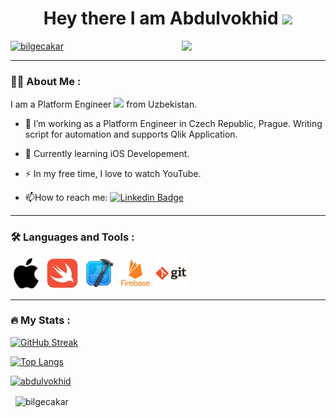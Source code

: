 <h1 align="center">
   Hey there I am Abdulvokhid
   <img src="https://media.giphy.com/media/hvRJCLFzcasrR4ia7z/giphy.gif" width="30px"/>
</h1>
<p align="left"> <a href="https://github.com/ryo-ma/github-profile-trophy"><img src="https://github-profile-trophy.vercel.app/?username=bilgecakar&theme=discord" alt="bilgecakar" /></a> <img align='right' src="https://media.giphy.com/media/M9gbBd9nbDrOTu1Mqx/giphy.gif" width="230"> </p>


---

### :technologist: About Me :

I am a Platform Engineer <img src="https://media.giphy.com/media/WUlplcMpOCEmTGBtBW/giphy.gif" width="30"> from Uzbekistan.

- :telescope: I’m working as a Platform Engineer in Czech Republic, Prague. Writing script for automation and supports Qlik Application.

- :seedling: Currently learning iOS Developement.

- :zap: In my free time, I love to watch YouTube.

- :mailbox:How to reach me: [![Linkedin Badge](https://img.shields.io/badge/-LinkedIn-blue?style=flat&logo=Linkedin&logoColor=white)](https://www.linkedin.com/in/abdulvokhid-azimov-1b18961a4/)

---

### :hammer_and_wrench: Languages and Tools :

<div>
  <img src="https://github.com/devicons/devicon/blob/master/icons/apple/apple-original.svg" title="Apple" alt="Apple" width="50" height="50"/>&nbsp;
  <img src="https://github.com/devicons/devicon/blob/master/icons/swift/swift-original.svg" title="Swift" alt="Swift" width="50" height="50"/>&nbsp;
  <img src="https://github.com/devicons/devicon/blob/master/icons/xcode/xcode-original.svg" title="XCode" alt="XCode" width="50" height="50"/>&nbsp;
  <img src="https://github.com/devicons/devicon/blob/master/icons/firebase/firebase-plain-wordmark.svg" title="Firebase" alt="Firebase" width="50" height="50"/>&nbsp;
  <img src="https://github.com/devicons/devicon/blob/master/icons/git/git-original-wordmark.svg" title="Git" **alt="Git" width="50" height="50"/>
</div>

---

### :fire: My Stats :
[![GitHub Streak](http://github-readme-streak-stats.herokuapp.com?user=abdulvokhid&theme=blue-green&date_format=M%20j%5B%2C%20Y%5D)](https://git.io/streak-stats)

[![Top Langs](https://github-readme-stats.vercel.app/api/top-langs/?username=abdulvokhid&layout=compact&theme=vision-friendly-dark)](https://github.com/anuraghazra/github-readme-stats)

<p align="left"> <a href="https://github.com/ryo-ma/github-profile-trophy"><img src="https://github-profile-trophy.vercel.app/?username=abdulvokhid&theme=discord" alt="abdulvokhid" /></a></p>
<p>&nbsp;
 <img align="center" src="https://github-readme-stats.vercel.app/api?username=abdulvokhid&show_icons=true&bg_color=50,e96205,904e99&title_color=fff&text_color=fff&icon_color=f2f2f2&locale=en&count_private=true&hide=issues" alt="bilgecakar" width="50%" />
</p>
